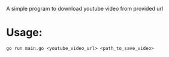 A simple program to download youtube video from provided url

# Usage: 

```go run main.go <youtube_video_url> <path_to_save_video>```